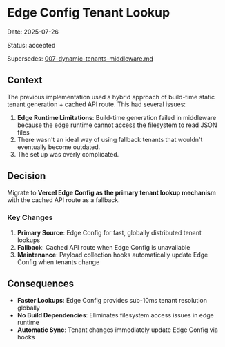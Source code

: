 # Edge Config Tenant Lookup

Date: 2025-07-26

Status: accepted

Supersedes: [007-dynamic-tenants-middleware.md](./007-dynamic-tenants-middleware.md)

## Context

The previous implementation used a hybrid approach of build-time static tenant generation + cached API route. This had several issues:

1. **Edge Runtime Limitations**: Build-time generation failed in middleware because the edge runtime cannot access the filesystem to read JSON files
2. There wasn't an ideal way of using fallback tenants that wouldn't eventually become outdated.
2. The set up was overly complicated.

## Decision

Migrate to **Vercel Edge Config as the primary tenant lookup mechanism** with the cached API route as a fallback.

### Key Changes

1. **Primary Source**: Edge Config for fast, globally distributed tenant lookups
2. **Fallback**: Cached API route when Edge Config is unavailable
3. **Maintenance**: Payload collection hooks automatically update Edge Config when tenants change

## Consequences

- **Faster Lookups**: Edge Config provides sub-10ms tenant resolution globally
- **No Build Dependencies**: Eliminates filesystem access issues in edge runtime
- **Automatic Sync**: Tenant changes immediately update Edge Config via hooks


